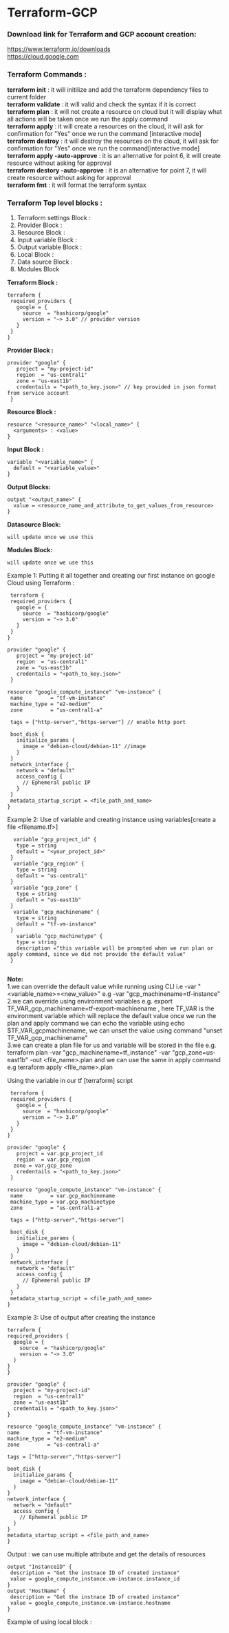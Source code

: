 # Terraform-GCP  
### Download link for Terraform and GCP account creation:  
https://www.terraform.io/downloads   
https://cloud.google.com
  
### Terraform Commands :
**terraform init** : it will initilize and add the terraform dependency files to current folder  
**terraform validate** : it will valid and check the syntax if it is correct  
**terraform plan** : it will not create a resource on cloud but it will display what all actions will be taken once we run the apply command  
**terraform apply** : it will create a resources on the cloud, it will ask for confirmation for "Yes" once we run the command [interactive mode]  
**terraform destroy** : it will destroy the resources on the cloud, it will ask for confirmation for "Yes" once we run the command[interactive mode]  
**terraform apply -auto-approve** : it is an alternative for point 6, it will create resource without asking for approval  
**terraform destory -auto-approve** : it is an alternative for point 7, it will create resource without asking for approval  
**terraform fmt** : it will format the terraform syntax
  
 ### Terraform Top level blocks :  
 1. Terraform settings Block :
 2. Provider Block :  
 3. Resource Block :  
 4. Input variable Block : 
 5. Output variable Block :
 6. Local Block :  
 7. Data source Block : 
 8. Modules Block  
 
 **Terraform Block :** 
 ```
 terraform {
  required_providers {
    google = {
      source  = "hashicorp/google" 
      version = "~> 3.0" // provider version
    }
  }
}
 ```  
   
   **Provider Block :**  
 ```
 provider "google" {
    project = "my-project-id"
    region  = "us-central1"
    zone = "us-east1b"
    credentails = "<path_to_key.json>" // key provided in json format from service account
  }
  ```   
  
  **Resource Block :**  
  ```
  resource "<resource_name>" "<local_name>" {
    <arguments> : <value>
}
  ```   
  
  **Input Block :**  
  
  ```
  variable "<variable_name>" {
    default = "<variable_value>"
  }
  ```  
  
  **Output Blocks:**  
  ```
  output "<output_name>" {
    value = <resource_name_and_attribute_to_get_values_from_resource>
}
  ```
  **Datasource Block:** 
  ```
  will update once we use this
  ```   
  
  **Modules Block:**  
    
  ```
  will update once we use this
  ```
   
 Example 1: Putting it all together and creating our first instance on google Cloud using Terraform :  
 
 ```
  terraform {
  required_providers {
    google = {
      source  = "hashicorp/google"
      version = "~> 3.0"
    }
  }
}  

 provider "google" {
    project = "my-project-id"
    region  = "us-central1"
    zone = "us-east1b"
    credentails = "<path_to_key.json>"
  }  
  
 resource "google_compute_instance" "vm-instance" {
  name         = "tf-vm-instance"
  machine_type = "e2-medium"
  zone         = "us-central1-a"

  tags = ["http-server","https-server"] // enable http port

  boot_disk {
    initialize_params {
      image = "debian-cloud/debian-11" //image
    }
  }
  network_interface {
    network = "default"
    access_config {
      // Ephemeral public IP
    }
  }
  metadata_startup_script = <file_path_and_name>
}

 ```   
Example 2:  Use of variable and creating instance using variables[create a file <filename.tf>]
 
 ```
   variable "gcp_project_id" {
    type = string
    default = "<your_project_id>"
  }
   variable "gcp_region" {
    type = string
    default = "us-central1"
  }
   variable "gcp_zone" {
    type = string
    default = "us-east1b"
  }
   variable "gcp_machinename" {
    type = string
    default = "tf-vm-instance"
  }
    variable "gcp_machinetype" {
    type = string
    description ="this variable will be prompted when we run plan or apply command, since we did not provide the default value"
  }  
  
 ```  
 **Note:**   
 1.we can override the default value while running using CLI i.e -var "<variable_name>=<new_value>"  e.g -var "gcp_machinename=tf-instance"  
 2.we can override using environment variables e.g. export TF_VAR_gcp_machinename=tf-export-machinename , here TF_VAR is the environment variable which will replace the default value once we run the plan and apply command we can echo the variable using echo $TF_VAR_gcpmachinename, we can unset the value using command "unset TF_VAR_gcp_machinename"  
 3.we can create a plan file for us and variable will be stored in the file e.g. terraform plan -var "gcp_machinename=tf_instance" -var "gcp_zone=us-east1b" -out <file_name>.plan and we can use the same in apply command e.g terraform apply <file_name>.plan  
 
 Using the variable in our tf [terraform] script  
 ```
  terraform {
  required_providers {
    google = {
      source  = "hashicorp/google"
      version = "~> 3.0" 
    }
  }
}  

 provider "google" {
    project = var.gcp_project_id
    region  = var.gcp_region
   zone = var.gcp_zone
    credentails = "<path_to_key.json>"
  }  
  
 resource "google_compute_instance" "vm-instance" {
  name         = var.gcp_machinename
  machine_type = var.gcp_machinetype
  zone         = "us-central1-a"

  tags = ["http-server","https-server"]

  boot_disk {
    initialize_params {
      image = "debian-cloud/debian-11"
    }
  }
  network_interface {
    network = "default"
    access_config {
      // Ephemeral public IP
    }
  }
  metadata_startup_script = <file_path_and_name>
}
 ```   
 Example 3:  Use of output after creating the instance
  ```
  terraform {
  required_providers {
    google = {
      source  = "hashicorp/google"
      version = "~> 3.0"
    }
  }
}  

 provider "google" {
    project = "my-project-id"
    region  = "us-central1"
    zone = "us-east1b"
    credentails = "<path_to_key.json>"
  }  
  
 resource "google_compute_instance" "vm-instance" {
  name         = "tf-vm-instance"
  machine_type = "e2-medium"
  zone         = "us-central1-a"

  tags = ["http-server","https-server"]

  boot_disk {
    initialize_params {
      image = "debian-cloud/debian-11"
    }
  }
  network_interface {
    network = "default"
    access_config {
      // Ephemeral public IP
    }
  }
  metadata_startup_script = <file_path_and_name>
}
 ```  
 Output : we can use multiple attribute and get the details of resources
 ```
 output "InstanceID" {
  description = "Get the instnace ID of created instance"
  value = google_compute_instance.vm-instance.instance_id  
}  
 output "HostName" {
  description = "Get the instnace ID of created instance"
  value = google_compute_instance.vm-instance.hostname  
}
 ```  
 Example of using local block :  
 ```
 
 ```
 
